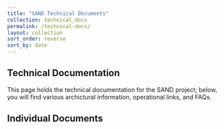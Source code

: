 ```yaml
---
title: "SAND Technical Documents"
collection: technical_docs
permalink: /technical-docs/
layout: collection
sort_order: reverse
sort_by: date
---
```


## Technical Documentation

This page holds the technical documentation for the SAND project; below, you will find
various archictural information, operational links, and FAQs.

## Individual Documents

